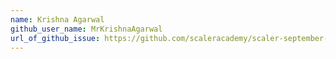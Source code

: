 ```yaml
---
name: Krishna Agarwal
github_user_name: MrKrishnaAgarwal
url_of_github_issue: https://github.com/scaleracademy/scaler-september-open-source-challenge/issues/108
---
```

